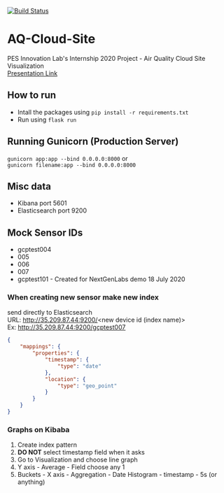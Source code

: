 [![Build Status](https://travis-ci.com/srujandeshpande/AQ-Cloud-Site.svg?branch=master)](https://travis-ci.com/srujandeshpande/AQ-Cloud-Site)  
# AQ-Cloud-Site
PES Innovation Lab's Internship 2020 Project - Air Quality Cloud Site Visualization  
[Presentation Link](https://drive.google.com/file/d/1UyhHgBk02pf-diae1FCsIPtTNQCV3dE_/view?usp=sharing)

## How to run
- Intall the packages using `pip install -r requirements.txt`
- Run using `flask run`

## Running Gunicorn (Production Server)
`gunicorn app:app --bind 0.0.0.0:8000` or  
`gunicorn filename:app --bind 0.0.0.0:8000`

## Misc data
- Kibana port 5601
- Elasticsearch port 9200


## Mock Sensor IDs
- gcptest004
- 005
- 006
- 007
- gcptest101 - Created for NextGenLabs demo 18 July 2020

### When creating new sensor make new index
send directly to Elasticsearch  
URL: http://35.209.87.44:9200/<new device id (index name)>  
Ex: http://35.209.87.44:9200/gcptest007
```json
{
    "mappings": {
        "properties": {
            "timestamp": {
                "type": "date"
            },
            "location": {
                "type": "geo_point"
            }
        }
    }
}
```

### Graphs on Kibaba
1. Create index pattern
2. **DO NOT** select timestamp field when it asks
3. Go to Visualization and choose line graph
4. Y axis - Average - Field choose any 1
5. Buckets - X axis - Aggregation - Date Histogram - timestamp - 5s (or anything)

